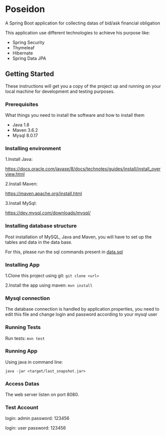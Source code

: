 # Poseidon
A Spring Boot application for collecting datas of bid/ask financial obligation

This application use different technologies to achieve his purpose like:
- Spring Security
- Thymeleaf
- Hibernate
- Spring Data JPA

## Getting Started

These instructions will get you a copy of the project up and running on your local machine for development and testing purposes.

### Prerequisites

What things you need to install the software and how to install them

- Java 1.8
- Maven 3.6.2
- Mysql 8.0.17

### Installing environment

1.Install Java:

https://docs.oracle.com/javase/8/docs/technotes/guides/install/install_overview.html

2.Install Maven:

https://maven.apache.org/install.html

3.Install MySql:

https://dev.mysql.com/downloads/mysql/

### Installing database structure

Post installation of MySQL, Java and Maven, you will have to set up the tables and data in the data base.

For this, please run the sql commands present in [data.sql](/doc/data.sql)

### Installing App

1.Clone this project using git:
`git clone <url>`

2.Install the app using maven:
`mvn install`

### Mysql connection
The database connection is handled by application.properties, you need to edit this file and change login and password according to your mysql user


### Running Tests

Run tests:
`mvn test`

### Running App

Using java in command line:

`java -jar <target/last_snapshot.jar>`

### Access Datas
The web server listen on port 8080.

### Test Account
login: admin
password: 123456

login: user
password: 123456

